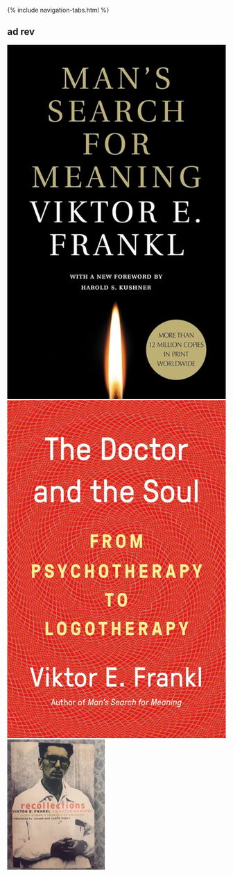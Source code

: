 <link rel="stylesheet" type="text/css" href="styles.css">

{% include navigation-tabs.html %} <!-- Include the shared navigation tabs -->

<body>
  <section class="default-text-format">
    <h2>ad rev</h2>
    <p>
      <img class="responsive-image" src="Assets/ViktorFrankl1.jpg" alt="ViktorFrankl1.jpg" />
      <img class="responsive-image" src="Assets/ViktorFrankl2.jpg" alt="ViktorFrankl2.jpg" />
      <img class="responsive-image" src="Assets/ViktorFrankl3.webp" alt="ViktorFrankl3.jpg" />
    </p>
  </section>
</body>
